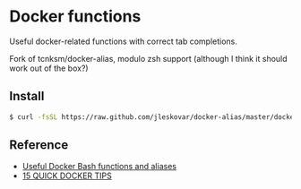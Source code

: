 # Docker functions

Useful docker-related functions with correct tab completions.

Fork of tcnksm/docker-alias, modulo zsh support (although I think it should work out of the box?)

## Install
```bash
$ curl -fsSL https://raw.github.com/jleskovar/docker-alias/master/docker_functions >> ~/.bashrc && source ~/.bashrc
```

## Reference

- [Useful Docker Bash functions and aliases](http://www.kartar.net/2014/03/some-useful-docker-bash-functions-and-aliases/)
- [15 QUICK DOCKER TIPS](http://www.centurylinklabs.com/15-quick-docker-tips/)
